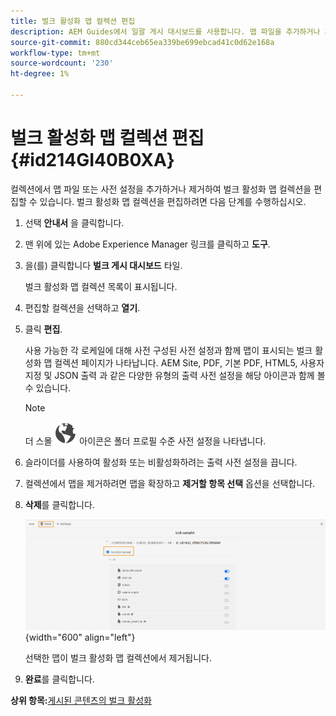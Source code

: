 ```yaml
---
title: 벌크 활성화 맵 컬렉션 편집
description: AEM Guides에서 일괄 게시 대시보드를 사용합니다. 맵 파일을 추가하거나 제거하여 벌크 활성화 맵 컬렉션을 편집하는 방법에 대해 알아봅니다.
source-git-commit: 880cd344ceb65ea339be699ebcad41c0d62e168a
workflow-type: tm+mt
source-wordcount: '230'
ht-degree: 1%

---
```


# 벌크 활성화 맵 컬렉션 편집 {#id214GI40B0XA}

컬렉션에서 맵 파일 또는 사전 설정을 추가하거나 제거하여 벌크 활성화 맵 컬렉션을 편집할 수 있습니다. 벌크 활성화 맵 컬렉션을 편집하려면 다음 단계를 수행하십시오.

1. 선택 **안내서** 을 클릭합니다.

1. 맨 위에 있는 Adobe Experience Manager 링크를 클릭하고 **도구**.

1. 을(를) 클릭합니다 **벌크 게시 대시보드** 타일.

   벌크 활성화 맵 컬렉션 목록이 표시됩니다.

1. 편집할 컬렉션을 선택하고 **열기**.

1. 클릭 **편집**.

   사용 가능한 각 로케일에 대해 사전 구성된 사전 설정과 함께 맵이 표시되는 벌크 활성화 맵 컬렉션 페이지가 나타납니다.
AEM Site, PDF, 기본 PDF, HTML5, 사용자 지정 및 JSON 출력 과 같은 다양한 유형의 출력 사전 설정을 해당 아이콘과 함께 볼 수 있습니다.

   >[!NOTE]
   >
   > 더 스몰 ![](images/global-preset-icon.svg) 아이콘은 폴더 프로필 수준 사전 설정을 나타냅니다.


1. 슬라이더를 사용하여 활성화 또는 비활성화하려는 출력 사전 설정을 끕니다.

1. 컬렉션에서 맵을 제거하려면 맵을 확장하고 **제거할 항목 선택** 옵션을 선택합니다.

1. **삭제**&#x200B;를 클릭합니다.

   ![](images/bulk-activation-delete-map.png){width="600" align="left"}

   선택한 맵이 벌크 활성화 맵 컬렉션에서 제거됩니다.

1. **완료**&#x200B;를 클릭합니다.


**상위 항목:**[&#x200B;게시된 콘텐츠의 벌크 활성화](conf-bulk-activation.md)
